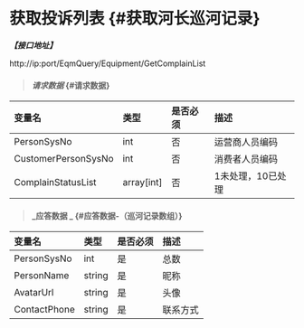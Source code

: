 # 获取投诉列表 {#获取河长巡河记录}

_**【接口地址】**_

http://ip:port/EqmQuery/Equipment/GetComplainList

> #### _请求数据_ {#请求数据}

| 变量名 | 类型 | 是否必须 | 描述 |
| :--- | :--- | :--- | :--- |
| PersonSysNo | int | 否 | 运营商人员编码 |
| CustomerPersonSysNo | int | 否 | 消费者人员编码 |
| ComplainStatusList | array\[int\] | 否 | 1未处理，10已处理 |

> #### _应答数据 _ {#应答数据-（巡河记录数组）}

| 变量名 | 类型 | 是否必须 | 描述 |
| :--- | :--- | :--- | :--- |
| PersonSysNo | int | 是 | 总数 |
| PersonName | string | 是 | 昵称 |
| AvatarUrl | string | 是 | 头像 |
| ContactPhone | string | 是 | 联系方式 |



